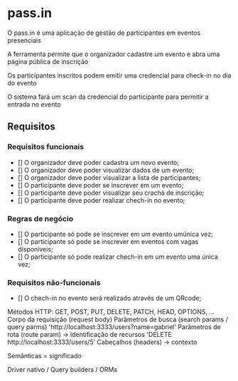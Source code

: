 # pass.in

O pass.in é uma aplicação de gestão de participantes em eventos presenciais

A ferramenta permite que o organizador cadastre um evento e abra uma página pública de inscrição

Os participantes inscritos podem emitir uma credencial para check-in no dia do evento

O sistema fará um scan da credencial do participante para permitir a entrada no evento

## Requisitos

### Requisitos funcionais

- [] O organizador deve poder cadastra um novo evento;
- [] O organizador deve poder visualizar dados de um evento;
- [] O organizador deve poder visualizar a lista de participantes;
- [] O participante deve poder se inscrever em um evento;
- [] O participante deve poder visualizar seu crachá de inscrição;
- [] O participante deve poder realizar chech-in no evento;

### Regras de negócio

- [] O participante só pode se inscrever em um evento umúnica vez;
- [] O participante só pode se inscrever em eventos com vagas disponíveis;
- [] O participante só pode realizar chech-in em um evento uma única vez;

### Requisitos não-funcionais

- [] O chech-in no evento será realizado através de um QRcode;


Métodos HTTP: GET, POST, PUT, DELETE, PATCH, HEAD, OPTIONS, ...
Corpo da requisição (request body)
Parâmetros de busca (search params / query parms) 'http://localhost:3333/users?name=gabriel'
Parâmetros de rota (route param) -> identificação de recursos 'DELETE http://localhost:3333/users/5'
Cabeçalhos (headers) -> contexto

Semânticas = significado

Driver nativo / Query builders / ORMs